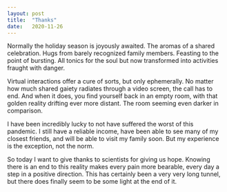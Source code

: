 ```yaml
---
layout: post
title:  "Thanks"
date:   2020-11-26
---
```


Normally the holiday season is joyously awaited. The aromas of a shared celebration. Hugs from barely recognized family members. Feasting to the point of bursting. All tonics for the soul but now transformed into activities fraught with danger.

Virtual interactions offer a cure of sorts, but only ephemerally. No matter how much shared gaiety radiates through a video screen, the call has to end. And when it does, you find yourself back in an empty room, with that golden reality drifting ever more distant. The room seeming even darker in comparison.

I have been incredibly lucky to not have suffered the worst of this pandemic. I still have a reliable income, have been able to see many of my closest friends, and will be able to visit my family soon. But my experience is the exception, not the norm.

So today I want to give thanks to scientists for giving us hope. Knowing there is an end to this reality makes every pain more bearable, every day a step in a positive direction. This has certainly been a very very long tunnel, but there does finally seem to be some light at the end of it.